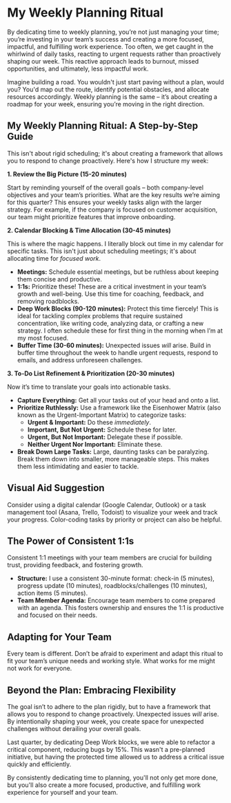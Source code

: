 # My Weekly Planning Ritual

By dedicating time to weekly planning, you’re not just managing your time; you’re investing in your team’s success and creating a more focused, impactful, and fulfilling work experience. Too often, we get caught in the whirlwind of daily tasks, reacting to urgent requests rather than proactively shaping our week. This reactive approach leads to burnout, missed opportunities, and ultimately, less impactful work. 

Imagine building a road. You wouldn't just start paving without a plan, would you? You'd map out the route, identify potential obstacles, and allocate resources accordingly.  Weekly planning is the same – it’s about creating a roadmap for your week, ensuring you’re moving in the right direction.

## My Weekly Planning Ritual: A Step-by-Step Guide

This isn't about rigid scheduling; it's about creating a framework that allows you to respond to change proactively.  Here's how I structure my week:

**1. Review the Big Picture (15-20 minutes)**

Start by reminding yourself of the overall goals – both company-level objectives and your team’s priorities.  What are the key results we’re aiming for this quarter? This ensures your weekly tasks align with the larger strategy. For example, if the company is focused on customer acquisition, our team might prioritize features that improve onboarding. 

**2. Calendar Blocking & Time Allocation (30-45 minutes)**

This is where the magic happens.  I literally block out time in my calendar for specific tasks. This isn't just about scheduling meetings; it's about allocating time for *focused work*.

*   **Meetings:** Schedule essential meetings, but be ruthless about keeping them concise and productive.
*   **1:1s:** Prioritize these! These are a critical investment in your team’s growth and well-being. Use this time for coaching, feedback, and removing roadblocks.
*   **Deep Work Blocks (90-120 minutes):**  Protect this time fiercely! This is ideal for tackling complex problems that require sustained concentration, like writing code, analyzing data, or crafting a new strategy.  I often schedule these for first thing in the morning when I’m at my most focused.
*   **Buffer Time (30-60 minutes):**  Unexpected issues *will* arise.  Build in buffer time throughout the week to handle urgent requests, respond to emails, and address unforeseen challenges.

**3. To-Do List Refinement & Prioritization (20-30 minutes)**

Now it’s time to translate your goals into actionable tasks. 

*   **Capture Everything:**  Get all your tasks out of your head and onto a list.
*   **Prioritize Ruthlessly:** Use a framework like the Eisenhower Matrix (also known as the Urgent-Important Matrix) to categorize tasks:
    *   **Urgent & Important:** Do these *immediately*.
    *   **Important, But Not Urgent:** Schedule these for later.
    *   **Urgent, But Not Important:** Delegate these if possible.
    *   **Neither Urgent Nor Important:** Eliminate these.
*   **Break Down Large Tasks:**  Large, daunting tasks can be paralyzing. Break them down into smaller, more manageable steps. This makes them less intimidating and easier to tackle.

## Visual Aid Suggestion

Consider using a digital calendar (Google Calendar, Outlook) or a task management tool (Asana, Trello, Todoist) to visualize your week and track your progress. Color-coding tasks by priority or project can also be helpful.

## The Power of Consistent 1:1s

Consistent 1:1 meetings with your team members are crucial for building trust, providing feedback, and fostering growth. 

*   **Structure:**  I use a consistent 30-minute format: check-in (5 minutes), progress update (10 minutes), roadblocks/challenges (10 minutes), action items (5 minutes).
*   **Team Member Agenda:** Encourage team members to come prepared with an agenda. This fosters ownership and ensures the 1:1 is productive and focused on their needs. 

## Adapting for Your Team

Every team is different.  Don’t be afraid to experiment and adapt this ritual to fit your team’s unique needs and working style.  What works for me might not work for everyone.

## Beyond the Plan: Embracing Flexibility

The goal isn’t to adhere to the plan rigidly, but to have a framework that allows you to respond to change proactively. Unexpected issues *will* arise. By intentionally shaping your week, you create space for unexpected challenges without derailing your overall goals.  

Last quarter, by dedicating Deep Work blocks, we were able to refactor a critical component, reducing bugs by 15%.  This wasn't a pre-planned initiative, but having the protected time allowed us to address a critical issue quickly and efficiently.

By consistently dedicating time to planning, you'll not only get more done, but you'll also create a more focused, productive, and fulfilling work experience for yourself and your team.